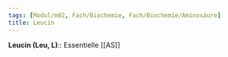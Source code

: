 ```yaml
---
tags: [Modul/m02, Fach/Biochemie, Fach/Biochemie/Aminosäure]
title: Leucin
---
```

**Leucin (Leu, L)**:: Essentielle [[AS]]
